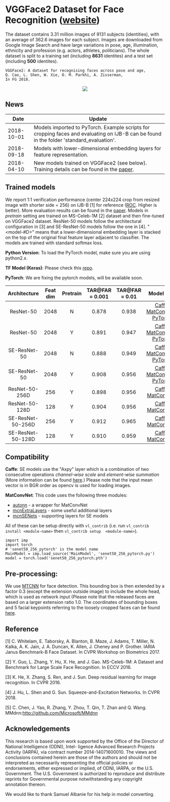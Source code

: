 # VGGFace2 Dataset for Face Recognition ([website](http://www.robots.ox.ac.uk/~vgg/data/vgg_face2/))


The dataset contains 3.31 million images of 9131 subjects (identities), with an average of 362.6 images for each subject. Images are downloaded from Google Image Search and have large variations in pose, age, illumination, ethnicity and profession (e.g. actors, athletes, politicians). The whole dataset is split to a training set (including **8631** identites) and a test set (including **500** identites).
```
VGGFace2: A dataset for recognising faces across pose and age, 
Q. Cao, L. Shen, W. Xie, O. M. Parkhi, A. Zisserman,
In FG 2018. 
```
<div align="center">
  <img src="https://github.com/ox-vgg/vgg_face2/blob/master/web_page_img.png">
</div>

## News
| Date     | Update |
|----------|--------|
|2018-10-01 | Models imported to PyTorch. Example scripts for cropping faces and evaluating on IJB-B can be found in the folder 'standard_evaluation'. 
|2018-09-18 | Models with lower-dimensional embedding layers for feature representation.
|2018-04-10 | New models trained on VGGFace2 (see below). Training details can be found in the [paper](http://www.robots.ox.ac.uk/~vgg/publications/2018/Cao18/cao18.pdf). |
## Trained models
We report 1:1 verification performance (center 224x224 crop from resized image with shorter side = 256) on IJB-B [1] for reference ([ROC](https://github.com/lishen-shirley/vggface2/blob/master/ijbb_roc.png). Higher is better). More evaluation results can be found in the [paper](http://www.robots.ox.ac.uk/~vgg/publications/2018/Cao18/cao18.pdf). Models in *pretrain* setting are trained on MS-Celeb-1M [2] dataset and then fine-tuned on VGGFace2 dataset. ResNet-50 models follow the architectural configuration in [3] and SE-ResNet-50 models follow the one in [4]. "<model-#D>" means that a lower-dimensional embedding layer is stacked on the top of the original final feature layer adjacent to classifier. The models are trained with standard softmax loss.

**Python Version**: To load the PyTorch model, make sure you are using python2.x. 

**TF Model (Keras)**: Please check this [repo](https://github.com/WeidiXie/Keras-VGGFace2-ResNet50). 

**PyTorch**: We are fixing the pytorch models, will be available soon. 

| Architecture   | Feat dim | Pretrain | TAR@FAR = 0.001 | TAR@FAR = 0.01 | Model Link |
|:-:|:-:|:-:|:-:|:-:|:-:|
|   ResNet-50    | 2048 |  N  | 0.878 | 0.938 | [Caffe](http://www.robots.ox.ac.uk/~vgg/data/vgg_face2/models/caffe/resnet50_scratch_caffe.tar.gz), [MatConvNet](http://www.robots.ox.ac.uk/~vgg/data/vgg_face2/models/matconvnet/resnet50_scratch_mat.tar.gz), [PyTorch](http://www.robots.ox.ac.uk/~vgg/data/vgg_face2/models/pytorch/resnet50_scratch_pytorch.tar.gz) |
|   ResNet-50    | 2048 |  Y  | 0.891 | 0.947 | [Caffe](http://www.robots.ox.ac.uk/~vgg/data/vgg_face2/models/caffe/resnet50_ft_caffe.tar.gz), [MatConvNet](http://www.robots.ox.ac.uk/~vgg/data/vgg_face2/models/matconvnet/resnet50_ft_mat.tar.gz), [PyTorch](http://www.robots.ox.ac.uk/~vgg/data/vgg_face2/models/pytorch/resnet50_ft_pytorch.tar.gz) |
| SE-ResNet-50   | 2048 |  N  | 0.888 | 0.949 | [Caffe](http://www.robots.ox.ac.uk/~vgg/data/vgg_face2/models/caffe/senet50_scratch_caffe.tar.gz), [MatConvNet](http://www.robots.ox.ac.uk/~vgg/data/vgg_face2/models/matconvnet/senet50_scratch_mat.tar.gz), [PyTorch](http://www.robots.ox.ac.uk/~vgg/data/vgg_face2/models/pytorch/senet50_scratch_pytorch.tar.gz)|
| SE-ResNet-50   | 2048 |  Y  | 0.908 | 0.956 | [Caffe](http://www.robots.ox.ac.uk/~vgg/data/vgg_face2/models/caffe/senet50_ft_caffe.tar.gz), [MatConvNet](http://www.robots.ox.ac.uk/~vgg/data/vgg_face2/models/matconvnet/senet50_ft_mat.tar.gz), [PyTorch](http://www.robots.ox.ac.uk/~vgg/data/vgg_face2/models/pytorch/senet50_ft_pytorch.tar.gz)|
| ResNet-50-256D | 256  |  Y  | 0.898 | 0.956 | [Caffe](http://www.robots.ox.ac.uk/~vgg/data/vgg_face2/models/caffe/resnet50_256_caffe.tar.gz), [MatConvNet](http://www.robots.ox.ac.uk/~vgg/data/vgg_face2/models/pytorch/resnet50_256_pytorch.tar.gz) |
| ResNet-50-128D | 128  |  Y  | 0.904 | 0.956 | [Caffe](http://www.robots.ox.ac.uk/~vgg/data/vgg_face2/models/caffe/resnet50_128_caffe.tar.gz), [MatConvNet](http://www.robots.ox.ac.uk/~vgg/data/vgg_face2/models/pytorch/resnet50_128_pytorch.tar.gz) |
| SE-ResNet-50-256D|  256    |    Y   | 0.912 | 0.965 | [Caffe](http://www.robots.ox.ac.uk/~vgg/data/vgg_face2/models/caffe/senet50_256_caffe.tar.gz), [MatConvNet](http://www.robots.ox.ac.uk/~vgg/data/vgg_face2/models/pytorch/senet50_256_pytorch.tar.gz)|
| SE-ResNet-50-128D|  128    |    Y   | 0.910 | 0.959 | [Caffe](http://www.robots.ox.ac.uk/~vgg/data/vgg_face2/models/caffe/senet50_128_caffe.tar.gz), [MatConvNet](http://www.robots.ox.ac.uk/~vgg/data/vgg_face2/models/pytorch/senet50_128_pytorch.tar.gz) |
## Compatibility

**Caffe**: SE models use the "Axpy" layer which is a combination of two consecutive operations *channel-wise scale* and *element-wise summation* (More information can be found [here](https://github.com/hujie-frank/SENet).) Please note that the input mean vector is in BGR order as opencv is used for loading images.

**MatConvNet**: This code uses the following three modules: 
* [autonn](https://github.com/vlfeat/autonn) - a wrapper for MatConvNet
* [mcnExtraLayers](https://github.com/albanie/mcnExtraLayers) - some useful additional layers
* [mcnSENets](https://github.com/albanie/mcnSENets) - supporting layers for SE models

All of these can be setup directly with `vl_contrib` (i.e. run `vl_contrib install <module-name>` then `vl_contrib setup 
<module-name>`).

```
import imp
import torch
# 'senet50_256_pytorch' is the model name
MainModel = imp.load_source('MainModel', 'senet50_256_pytorch.py') 
model = torch.load('senet50_256_pytorch.pth')
```

## Pre-processing:
We use [MTCNN](https://github.com/kpzhang93/MTCNN_face_detection_alignment) for face detection. This bounding box is then extended by a factor 0.3 (except the extension outside image) to include the whole head, which is used as network input (Please note that the released faces are based on a larger extension ratio 1.0. The coordinates of bounding boxes and 5 facial keypoints referring to the loosely cropped faces can be found [here](http://www.robots.ox.ac.uk/~vgg/data/vgg_face2/).
## Reference
[1] C. Whitelam, E. Taborsky, A. Blanton, B. Maze, J. Adams, T. Miller, N. Kalka, A. K. Jain, J. A. Duncan, K. Allen, J. Cheney and P. Grother. IARIA Janus Benchmark-B Face Dataset. In CVPR Workshop on Biometrics 2017.

[2] Y. Guo, L. Zhang, Y. Hu, X. He, and J. Gao. MS-Celeb-1M: A Dataset and Benchmark for Large Scale Face Recognition. In ECCV 2016.

[3] K. He, X. Zhang, S. Ren, and J. Sun. Deep residual learning for image recognition. In CVPR 2016.

[4] J. Hu, L. Shen and G. Sun. Squeeze-and-Excitation Networks. In CVPR 2018.

[5] C. Chen, J. Yao, R. Zhang, Y. Zhou, T. Qin, T. Zhan and Q. Wang. MMdnn:http://github.com/Microsoft/MMdnn 

## Acknowledgements
This research is based upon work supported by the Office of the Director of National Intelligence (ODNI), Intel- ligence Advanced Research Projects Activity (IARPA), via contract number 2014-14071600010. The views and conclusions contained herein are those of the authors and should not be interpreted as necessarily representing the official policies or endorsements, either expressed or implied, of ODNI, IARPA, or the U.S. Government. The U.S. Government is authorized to reproduce and distribute reprints for Governmental purpose notwithstanding any copyright annotation thereon.

We would like to thank Samuel Albanie for his help in model converting.
